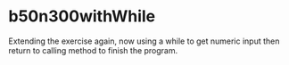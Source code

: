 # b50n300withWhile
Extending the exercise again, now using a while to get numeric input then return to calling method to finish the program.
